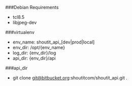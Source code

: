 
###Debian Requirements
* tcl8.5
* libjpeg-dev

###virtualenv
* env_name: shoutit_api_[dev|prod|local]
* env_dir: /opt/{env_name}
* log_dir: {env_dir}/log
* api_dir: {env_dir}/api

###api_dir
* git clone git@bitbucket.org:shoutitcom/shoutit_api.git .
